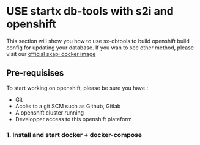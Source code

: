 # USE startx db-tools with s2i and openshift

This section will show you how to use sx-dbtools to build openshift build config 
for updating your database. If you wan to see other method, please visit our 
[official sxapi docker image](https://hub.docker.com/r/startx/db-tools/)

## Pre-requisises

To start working on openshift, please be sure you have :
- Git 
- Accès to a git SCM such as Github, Gitlab
- A openshift cluster running
- Developper access to this openshift plateform

### 1. Install and start docker + docker-compose

